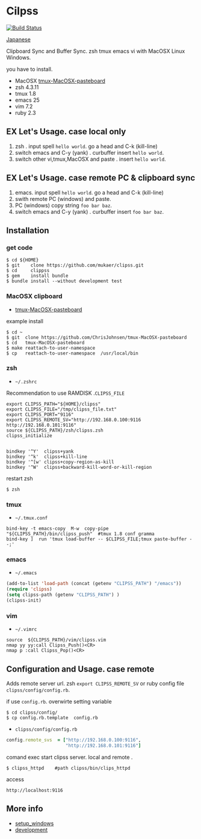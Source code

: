 Cilpss
======
[![Build Status](https://travis-ci.org/mukaer/clipss.png)](https://travis-ci.org/mukaer/clipss)


[Japanese](http://mukaer.com/archives/2013/08/19/zsh_tmux_emacs_/)


Clipboard Sync and Buffer Sync. zsh tmux emacs vi with MacOSX Linux Windows.


you have to install.

* MacOSX [tmux-MacOSX-pasteboard](https://github.com/ChrisJohnsen/tmux-MacOSX-pasteboard)
* zsh   4.3.11
* tmux  1.8
* emacs 25
* vim   7.2
* ruby  2.3


EX Let's Usage. case local only
-----

1. zsh . input spell `hello world`. go a head and C-k (kill-line)
2. switch emacs and C-y (yank) . curbuffer insert `hello world`.
3. switch other vi,tmux,MacOSX and paste . insert `hello world`.


EX Let's Usage. case remote PC & clipboard sync
-----
1. emacs. input spell `hello world`. go a head and C-k (kill-line)
2. swith remote PC (windows) and paste.
3. PC (windows) copy string `foo bar baz`.
4. switch emacs and C-y (yank) . curbuffer insert `foo bar baz`.



Installation
------

### get code

```bsh
$ cd ${HOME}
$ git    clone https://github.com/mukaer/clipss.git
$ cd     clippss
$ gem    install bundle
$ bundle install --without development test
```

### MacOSX clipboard

* [tmux-MacOSX-pasteboard](https://github.com/ChrisJohnsen/tmux-MacOSX-pasteboard)

example install

```bsh
$ cd ~
$ git  clone https://github.com/ChrisJohnsen/tmux-MacOSX-pasteboard
$ cd   tmux-MacOSX-pasteboard
$ make reattach-to-user-namespace 
$ cp   reattach-to-user-namespace  /usr/local/bin
```

### zsh

* `~/.zshrc`

Recommendation to use RAMDISK .`CLIPSS_FILE`

```bsh
export CLIPSS_PATH="${HOME}/clipss"
export CLIPSS_FILE="/tmp/clipss_file.txt"
export CLIPSS_PORT="9116"
export CLIPSS_REMOTE_SV="http://192.168.0.100:9116 http://192.168.0.101:9116"
source ${CLIPSS_PATH}/zsh/clipss.zsh
clipss_initialize


bindkey '^Y'  clipss+yank
bindkey '^k'  clipss+kill-line
bindkey '^[w' clipss+copy-region-as-kill
bindkey '^W'  clipss+backward-kill-word-or-kill-region
```
restart zsh

```bsh
$ zsh
```

### tmux

* `~/.tmux.conf`

~~~
bind-key -t emacs-copy  M-w  copy-pipe "${CLIPSS_PATH}/bin/clipss_push"  #tmux 1.8 conf gramma
bind-key ]  run 'tmux load-buffer -- $CLIPSS_FILE;tmux paste-buffer --;'
~~~


### emacs

* `~/.emacs`


```lisp
(add-to-list 'load-path (concat (getenv "CLIPSS_PATH") "/emacs"))
(require 'clipss)
(setq clipss-path (getenv "CLIPSS_PATH") )
(clipss-init)
```

### vim

* `~/.vimrc`

~~~
source  ${CLIPSS_PATH}/vim/clipss.vim
nmap yy yy:call Clipss_Push()<CR>
nmap p :call Clipss_Pop()<CR>
~~~



Configuration and Usage. case remote
---
Adds remote server url. zsh `export CLIPSS_REMOTE_SV` or
ruby config file `clipss/config/config.rb`.

if use `config.rb`. overwirte setting variable

```bsh
$ cd clipss/config/
$ cp config.rb.template  config.rb
```

* `clipss/config/config.rb`

```ruby
config.remote_svs  = ["http://192.168.0.100:9116",
                      "http://192.168.0.101:9116"]
```


comand exec start clipss server. local and remote .

```bsh
$ clipss_httpd    #path clipss/bin/clips_httpd
```

access

    http://localhost:9116



More info
--------

* [setup_windows](/setup_windows.md)
* [development](/development.md)
